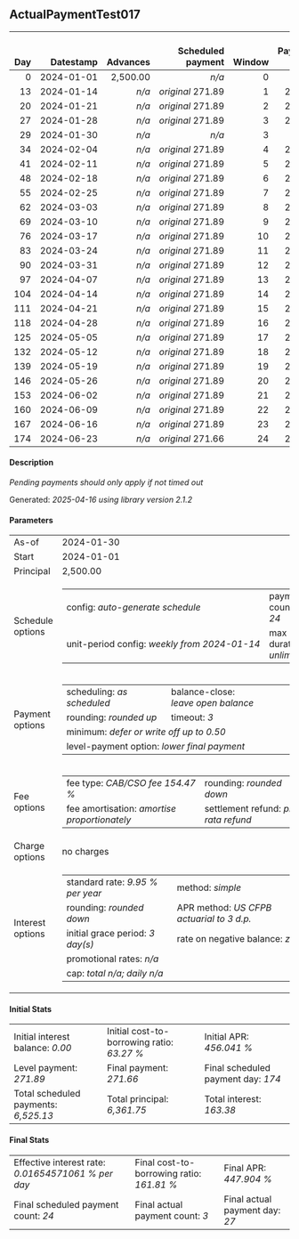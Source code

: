 <h2>ActualPaymentTest017</h2>
<table>
    <thead style="vertical-align: bottom;">
        <th style="text-align: right;">Day</th>
        <th style="text-align: right;">Datestamp</th>
        <th style="text-align: right;">Advances</th>
        <th style="text-align: right;">Scheduled payment</th>
        <th style="text-align: right;">Window</th>
        <th style="text-align: right;">Payment due</th>
        <th style="text-align: right;">Actual payments</th>
        <th style="text-align: right;">Generated payment</th>
        <th style="text-align: right;">Net effect</th>
        <th style="text-align: right;">Payment status</th>
        <th style="text-align: right;">Balance status</th>
        <th style="text-align: right;">Simple interest</th>
        <th style="text-align: right;">New interest</th>
        <th style="text-align: right;">New charges</th>
        <th style="text-align: right;">Principal portion</th>
        <th style="text-align: right;">Fee portion</th>
        <th style="text-align: right;">Interest portion</th>
        <th style="text-align: right;">Charges portion</th>
        <th style="text-align: right;">Fee refund</th>
        <th style="text-align: right;">Principal balance</th>
        <th style="text-align: right;">Fee balance</th>
        <th style="text-align: right;">Interest balance</th>
        <th style="text-align: right;">Charges balance</th>
        <th style="text-align: right;">Settlement figure</th>
        <th style="text-align: right;">Fee refund if&nbsp;settled</th>
    </thead>
    <tr style="text-align: right;">
        <td class="ci00">0</td>
        <td class="ci01" style="white-space: nowrap;">2024-01-01</td>
        <td class="ci02">2,500.00</td>
        <td class="ci03" style="white-space: nowrap;"><i>n/a<i></td>
        <td class="ci04">0</td>
        <td class="ci05">0.00</td>
        <td class="ci06"><i>n/a</i></td>
        <td class="ci07"><i>n/a</i></td>
        <td class="ci08">0.00</td>
        <td class="ci09"><i>none&nbsp;scheduled</i></td>
        <td class="ci10">open</td>
        <td class="ci13">0.0000</td>
        <td class="ci14">0.0000</td>
        <td class="ci15"><i>n/a</i></td>
        <td class="ci16">0.00</td>
        <td class="ci17">0.00</td>
        <td class="ci18">0.00</td>
        <td class="ci19">0.00</td>
        <td class="ci20">0.00</td>
        <td class="ci21">2,500.00</td>
        <td class="ci22">3,861.75</td>
        <td class="ci23">0.0000</td>
        <td class="ci24">0.00</td>
        <td class="ci25">6,361.75</td>
        <td class="ci26">3,861.75</td>
    </tr>
    <tr style="text-align: right;">
        <td class="ci00">13</td>
        <td class="ci01" style="white-space: nowrap;">2024-01-14</td>
        <td class="ci02"><i>n/a</i></td>
        <td class="ci03" style="white-space: nowrap;"><i>original</i> 271.89</td>
        <td class="ci04">1</td>
        <td class="ci05">271.89</td>
        <td class="ci06"><i>confirmed</i>&nbsp;271.89</td>
        <td class="ci07"><i>n/a</i></td>
        <td class="ci08">271.89</td>
        <td class="ci09"><i>payment&nbsp;made</i></td>
        <td class="ci10">open</td>
        <td class="ci13">22.5450</td>
        <td class="ci14">22.5450</td>
        <td class="ci15"><i>n/a</i></td>
        <td class="ci16">97.98</td>
        <td class="ci17">151.37</td>
        <td class="ci18">22.54</td>
        <td class="ci19">0.00</td>
        <td class="ci20">3,573.23</td>
        <td class="ci21">2,402.02</td>
        <td class="ci22">3,710.38</td>
        <td class="ci23">0.0000</td>
        <td class="ci24">0.00</td>
        <td class="ci25">2,539.17</td>
        <td class="ci26">3,573.23</td>
    </tr>
    <tr style="text-align: right;">
        <td class="ci00">20</td>
        <td class="ci01" style="white-space: nowrap;">2024-01-21</td>
        <td class="ci02"><i>n/a</i></td>
        <td class="ci03" style="white-space: nowrap;"><i>original</i> 271.89</td>
        <td class="ci04">2</td>
        <td class="ci05">271.89</td>
        <td class="ci06">271.89&nbsp;<i>timed&nbsp;out</i></td>
        <td class="ci07"><i>n/a</i></td>
        <td class="ci08">0.00</td>
        <td class="ci09"><i>missed&nbsp;payment</i></td>
        <td class="ci10">open</td>
        <td class="ci13">11.6638</td>
        <td class="ci14">11.6638</td>
        <td class="ci15"><i>n/a</i></td>
        <td class="ci16">0.00</td>
        <td class="ci17">0.00</td>
        <td class="ci18">0.00</td>
        <td class="ci19">0.00</td>
        <td class="ci20">3,417.88</td>
        <td class="ci21">2,402.02</td>
        <td class="ci22">3,710.38</td>
        <td class="ci23">11.6638</td>
        <td class="ci24">0.00</td>
        <td class="ci25">2,706.18</td>
        <td class="ci26">3,417.88</td>
    </tr>
    <tr style="text-align: right;">
        <td class="ci00">27</td>
        <td class="ci01" style="white-space: nowrap;">2024-01-28</td>
        <td class="ci02"><i>n/a</i></td>
        <td class="ci03" style="white-space: nowrap;"><i>original</i> 271.89</td>
        <td class="ci04">3</td>
        <td class="ci05">271.89</td>
        <td class="ci06"><i>pending</i>&nbsp;271.89</td>
        <td class="ci07"><i>n/a</i></td>
        <td class="ci08">271.89</td>
        <td class="ci09"><i>payment&nbsp;pending</i></td>
        <td class="ci10">open</td>
        <td class="ci13">11.6638</td>
        <td class="ci14">11.6638</td>
        <td class="ci15"><i>n/a</i></td>
        <td class="ci16">97.68</td>
        <td class="ci17">150.89</td>
        <td class="ci18">23.32</td>
        <td class="ci19">0.00</td>
        <td class="ci20">3,262.52</td>
        <td class="ci21">2,304.34</td>
        <td class="ci22">3,559.49</td>
        <td class="ci23">0.0000</td>
        <td class="ci24">0.00</td>
        <td class="ci25">&nbsp;</td>
        <td class="ci26">3,262.52</td>
    </tr>
    <tr style="text-align: right;">
        <td class="ci00">29</td>
        <td class="ci01" style="white-space: nowrap;">2024-01-30</td>
        <td class="ci02"><i>n/a</i></td>
        <td class="ci03" style="white-space: nowrap;"><i>n/a<i></td>
        <td class="ci04">3</td>
        <td class="ci05">0.00</td>
        <td class="ci06"><i>n/a</i></td>
        <td class="ci07"><i>n/a</i></td>
        <td class="ci08">0.00</td>
        <td class="ci09"><i>information&nbsp;only</i></td>
        <td class="ci10">open</td>
        <td class="ci13">3.1970</td>
        <td class="ci14">3.1970</td>
        <td class="ci15"><i>n/a</i></td>
        <td class="ci16">0.00</td>
        <td class="ci17">0.00</td>
        <td class="ci18">0.00</td>
        <td class="ci19">0.00</td>
        <td class="ci20">3,218.13</td>
        <td class="ci21">2,304.34</td>
        <td class="ci22">3,559.49</td>
        <td class="ci23">3.1970</td>
        <td class="ci24">0.00</td>
        <td class="ci25">2,648.89</td>
        <td class="ci26">3,218.13</td>
    </tr>
    <tr style="text-align: right;">
        <td class="ci00">34</td>
        <td class="ci01" style="white-space: nowrap;">2024-02-04</td>
        <td class="ci02"><i>n/a</i></td>
        <td class="ci03" style="white-space: nowrap;"><i>original</i> 271.89</td>
        <td class="ci04">4</td>
        <td class="ci05">271.89</td>
        <td class="ci06"><i>n/a</i></td>
        <td class="ci07"><i>n/a</i></td>
        <td class="ci08">271.89</td>
        <td class="ci09"><i>not&nbsp;yet&nbsp;due</i></td>
        <td class="ci10">open</td>
        <td class="ci13">7.9925</td>
        <td class="ci14">7.9925</td>
        <td class="ci15"><i>n/a</i></td>
        <td class="ci16">102.45</td>
        <td class="ci17">158.26</td>
        <td class="ci18">11.18</td>
        <td class="ci19">0.00</td>
        <td class="ci20">3,107.16</td>
        <td class="ci21">2,201.89</td>
        <td class="ci22">3,401.23</td>
        <td class="ci23">0.0000</td>
        <td class="ci24">0.00</td>
        <td class="ci25">2,767.85</td>
        <td class="ci26">3,107.16</td>
    </tr>
    <tr style="text-align: right;">
        <td class="ci00">41</td>
        <td class="ci01" style="white-space: nowrap;">2024-02-11</td>
        <td class="ci02"><i>n/a</i></td>
        <td class="ci03" style="white-space: nowrap;"><i>original</i> 271.89</td>
        <td class="ci04">5</td>
        <td class="ci05">271.89</td>
        <td class="ci06"><i>n/a</i></td>
        <td class="ci07"><i>n/a</i></td>
        <td class="ci08">271.89</td>
        <td class="ci09"><i>not&nbsp;yet&nbsp;due</i></td>
        <td class="ci10">open</td>
        <td class="ci13">10.6920</td>
        <td class="ci14">10.6920</td>
        <td class="ci15"><i>n/a</i></td>
        <td class="ci16">102.64</td>
        <td class="ci17">158.56</td>
        <td class="ci18">10.69</td>
        <td class="ci19">0.00</td>
        <td class="ci20">2,951.80</td>
        <td class="ci21">2,099.25</td>
        <td class="ci22">3,242.67</td>
        <td class="ci23">0.0000</td>
        <td class="ci24">0.00</td>
        <td class="ci25">2,662.01</td>
        <td class="ci26">2,951.80</td>
    </tr>
    <tr style="text-align: right;">
        <td class="ci00">48</td>
        <td class="ci01" style="white-space: nowrap;">2024-02-18</td>
        <td class="ci02"><i>n/a</i></td>
        <td class="ci03" style="white-space: nowrap;"><i>original</i> 271.89</td>
        <td class="ci04">6</td>
        <td class="ci05">271.89</td>
        <td class="ci06"><i>n/a</i></td>
        <td class="ci07"><i>n/a</i></td>
        <td class="ci08">271.89</td>
        <td class="ci09"><i>not&nbsp;yet&nbsp;due</i></td>
        <td class="ci10">open</td>
        <td class="ci13">10.1936</td>
        <td class="ci14">10.1936</td>
        <td class="ci15"><i>n/a</i></td>
        <td class="ci16">102.84</td>
        <td class="ci17">158.86</td>
        <td class="ci18">10.19</td>
        <td class="ci19">0.00</td>
        <td class="ci20">2,796.44</td>
        <td class="ci21">1,996.41</td>
        <td class="ci22">3,083.81</td>
        <td class="ci23">0.0000</td>
        <td class="ci24">0.00</td>
        <td class="ci25">2,555.67</td>
        <td class="ci26">2,796.44</td>
    </tr>
    <tr style="text-align: right;">
        <td class="ci00">55</td>
        <td class="ci01" style="white-space: nowrap;">2024-02-25</td>
        <td class="ci02"><i>n/a</i></td>
        <td class="ci03" style="white-space: nowrap;"><i>original</i> 271.89</td>
        <td class="ci04">7</td>
        <td class="ci05">271.89</td>
        <td class="ci06"><i>n/a</i></td>
        <td class="ci07"><i>n/a</i></td>
        <td class="ci08">271.89</td>
        <td class="ci09"><i>not&nbsp;yet&nbsp;due</i></td>
        <td class="ci10">open</td>
        <td class="ci13">9.6942</td>
        <td class="ci14">9.6942</td>
        <td class="ci15"><i>n/a</i></td>
        <td class="ci16">103.03</td>
        <td class="ci17">159.17</td>
        <td class="ci18">9.69</td>
        <td class="ci19">0.00</td>
        <td class="ci20">2,641.09</td>
        <td class="ci21">1,893.38</td>
        <td class="ci22">2,924.64</td>
        <td class="ci23">0.0000</td>
        <td class="ci24">0.00</td>
        <td class="ci25">2,448.82</td>
        <td class="ci26">2,641.09</td>
    </tr>
    <tr style="text-align: right;">
        <td class="ci00">62</td>
        <td class="ci01" style="white-space: nowrap;">2024-03-03</td>
        <td class="ci02"><i>n/a</i></td>
        <td class="ci03" style="white-space: nowrap;"><i>original</i> 271.89</td>
        <td class="ci04">8</td>
        <td class="ci05">271.89</td>
        <td class="ci06"><i>n/a</i></td>
        <td class="ci07"><i>n/a</i></td>
        <td class="ci08">271.89</td>
        <td class="ci09"><i>not&nbsp;yet&nbsp;due</i></td>
        <td class="ci10">open</td>
        <td class="ci13">9.1938</td>
        <td class="ci14">9.1938</td>
        <td class="ci15"><i>n/a</i></td>
        <td class="ci16">103.23</td>
        <td class="ci17">159.47</td>
        <td class="ci18">9.19</td>
        <td class="ci19">0.00</td>
        <td class="ci20">2,485.73</td>
        <td class="ci21">1,790.15</td>
        <td class="ci22">2,765.17</td>
        <td class="ci23">0.0000</td>
        <td class="ci24">0.00</td>
        <td class="ci25">2,341.48</td>
        <td class="ci26">2,485.73</td>
    </tr>
    <tr style="text-align: right;">
        <td class="ci00">69</td>
        <td class="ci01" style="white-space: nowrap;">2024-03-10</td>
        <td class="ci02"><i>n/a</i></td>
        <td class="ci03" style="white-space: nowrap;"><i>original</i> 271.89</td>
        <td class="ci04">9</td>
        <td class="ci05">271.89</td>
        <td class="ci06"><i>n/a</i></td>
        <td class="ci07"><i>n/a</i></td>
        <td class="ci08">271.89</td>
        <td class="ci09"><i>not&nbsp;yet&nbsp;due</i></td>
        <td class="ci10">open</td>
        <td class="ci13">8.6925</td>
        <td class="ci14">8.6925</td>
        <td class="ci15"><i>n/a</i></td>
        <td class="ci16">103.43</td>
        <td class="ci17">159.77</td>
        <td class="ci18">8.69</td>
        <td class="ci19">0.00</td>
        <td class="ci20">2,330.37</td>
        <td class="ci21">1,686.72</td>
        <td class="ci22">2,605.40</td>
        <td class="ci23">0.0000</td>
        <td class="ci24">0.00</td>
        <td class="ci25">2,233.64</td>
        <td class="ci26">2,330.37</td>
    </tr>
    <tr style="text-align: right;">
        <td class="ci00">76</td>
        <td class="ci01" style="white-space: nowrap;">2024-03-17</td>
        <td class="ci02"><i>n/a</i></td>
        <td class="ci03" style="white-space: nowrap;"><i>original</i> 271.89</td>
        <td class="ci04">10</td>
        <td class="ci05">271.89</td>
        <td class="ci06"><i>n/a</i></td>
        <td class="ci07"><i>n/a</i></td>
        <td class="ci08">271.89</td>
        <td class="ci09"><i>not&nbsp;yet&nbsp;due</i></td>
        <td class="ci10">open</td>
        <td class="ci13">8.1903</td>
        <td class="ci14">8.1903</td>
        <td class="ci15"><i>n/a</i></td>
        <td class="ci16">103.62</td>
        <td class="ci17">160.08</td>
        <td class="ci18">8.19</td>
        <td class="ci19">0.00</td>
        <td class="ci20">2,175.01</td>
        <td class="ci21">1,583.10</td>
        <td class="ci22">2,445.32</td>
        <td class="ci23">0.0000</td>
        <td class="ci24">0.00</td>
        <td class="ci25">2,125.30</td>
        <td class="ci26">2,175.01</td>
    </tr>
    <tr style="text-align: right;">
        <td class="ci00">83</td>
        <td class="ci01" style="white-space: nowrap;">2024-03-24</td>
        <td class="ci02"><i>n/a</i></td>
        <td class="ci03" style="white-space: nowrap;"><i>original</i> 271.89</td>
        <td class="ci04">11</td>
        <td class="ci05">271.89</td>
        <td class="ci06"><i>n/a</i></td>
        <td class="ci07"><i>n/a</i></td>
        <td class="ci08">271.89</td>
        <td class="ci09"><i>not&nbsp;yet&nbsp;due</i></td>
        <td class="ci10">open</td>
        <td class="ci13">7.6871</td>
        <td class="ci14">7.6871</td>
        <td class="ci15"><i>n/a</i></td>
        <td class="ci16">103.82</td>
        <td class="ci17">160.39</td>
        <td class="ci18">7.68</td>
        <td class="ci19">0.00</td>
        <td class="ci20">2,019.66</td>
        <td class="ci21">1,479.28</td>
        <td class="ci22">2,284.93</td>
        <td class="ci23">0.0000</td>
        <td class="ci24">0.00</td>
        <td class="ci25">2,016.44</td>
        <td class="ci26">2,019.66</td>
    </tr>
    <tr style="text-align: right;">
        <td class="ci00">90</td>
        <td class="ci01" style="white-space: nowrap;">2024-03-31</td>
        <td class="ci02"><i>n/a</i></td>
        <td class="ci03" style="white-space: nowrap;"><i>original</i> 271.89</td>
        <td class="ci04">12</td>
        <td class="ci05">271.89</td>
        <td class="ci06"><i>n/a</i></td>
        <td class="ci07"><i>n/a</i></td>
        <td class="ci08">271.89</td>
        <td class="ci09"><i>not&nbsp;yet&nbsp;due</i></td>
        <td class="ci10">open</td>
        <td class="ci13">7.1829</td>
        <td class="ci14">7.1829</td>
        <td class="ci15"><i>n/a</i></td>
        <td class="ci16">104.02</td>
        <td class="ci17">160.69</td>
        <td class="ci18">7.18</td>
        <td class="ci19">0.00</td>
        <td class="ci20">1,864.30</td>
        <td class="ci21">1,375.26</td>
        <td class="ci22">2,124.24</td>
        <td class="ci23">0.0000</td>
        <td class="ci24">0.00</td>
        <td class="ci25">1,907.09</td>
        <td class="ci26">1,864.30</td>
    </tr>
    <tr style="text-align: right;">
        <td class="ci00">97</td>
        <td class="ci01" style="white-space: nowrap;">2024-04-07</td>
        <td class="ci02"><i>n/a</i></td>
        <td class="ci03" style="white-space: nowrap;"><i>original</i> 271.89</td>
        <td class="ci04">13</td>
        <td class="ci05">271.89</td>
        <td class="ci06"><i>n/a</i></td>
        <td class="ci07"><i>n/a</i></td>
        <td class="ci08">271.89</td>
        <td class="ci09"><i>not&nbsp;yet&nbsp;due</i></td>
        <td class="ci10">open</td>
        <td class="ci13">6.6778</td>
        <td class="ci14">6.6778</td>
        <td class="ci15"><i>n/a</i></td>
        <td class="ci16">104.22</td>
        <td class="ci17">161.00</td>
        <td class="ci18">6.67</td>
        <td class="ci19">0.00</td>
        <td class="ci20">1,708.94</td>
        <td class="ci21">1,271.04</td>
        <td class="ci22">1,963.24</td>
        <td class="ci23">0.0000</td>
        <td class="ci24">0.00</td>
        <td class="ci25">1,797.23</td>
        <td class="ci26">1,708.94</td>
    </tr>
    <tr style="text-align: right;">
        <td class="ci00">104</td>
        <td class="ci01" style="white-space: nowrap;">2024-04-14</td>
        <td class="ci02"><i>n/a</i></td>
        <td class="ci03" style="white-space: nowrap;"><i>original</i> 271.89</td>
        <td class="ci04">14</td>
        <td class="ci05">271.89</td>
        <td class="ci06"><i>n/a</i></td>
        <td class="ci07"><i>n/a</i></td>
        <td class="ci08">271.89</td>
        <td class="ci09"><i>not&nbsp;yet&nbsp;due</i></td>
        <td class="ci10">open</td>
        <td class="ci13">6.1717</td>
        <td class="ci14">6.1717</td>
        <td class="ci15"><i>n/a</i></td>
        <td class="ci16">104.42</td>
        <td class="ci17">161.30</td>
        <td class="ci18">6.17</td>
        <td class="ci19">0.00</td>
        <td class="ci20">1,553.58</td>
        <td class="ci21">1,166.62</td>
        <td class="ci22">1,801.94</td>
        <td class="ci23">0.0000</td>
        <td class="ci24">0.00</td>
        <td class="ci25">1,686.87</td>
        <td class="ci26">1,553.58</td>
    </tr>
    <tr style="text-align: right;">
        <td class="ci00">111</td>
        <td class="ci01" style="white-space: nowrap;">2024-04-21</td>
        <td class="ci02"><i>n/a</i></td>
        <td class="ci03" style="white-space: nowrap;"><i>original</i> 271.89</td>
        <td class="ci04">15</td>
        <td class="ci05">271.89</td>
        <td class="ci06"><i>n/a</i></td>
        <td class="ci07"><i>n/a</i></td>
        <td class="ci08">271.89</td>
        <td class="ci09"><i>not&nbsp;yet&nbsp;due</i></td>
        <td class="ci10">open</td>
        <td class="ci13">5.6647</td>
        <td class="ci14">5.6647</td>
        <td class="ci15"><i>n/a</i></td>
        <td class="ci16">104.62</td>
        <td class="ci17">161.61</td>
        <td class="ci18">5.66</td>
        <td class="ci19">0.00</td>
        <td class="ci20">1,398.22</td>
        <td class="ci21">1,062.00</td>
        <td class="ci22">1,640.33</td>
        <td class="ci23">0.0000</td>
        <td class="ci24">0.00</td>
        <td class="ci25">1,576.00</td>
        <td class="ci26">1,398.22</td>
    </tr>
    <tr style="text-align: right;">
        <td class="ci00">118</td>
        <td class="ci01" style="white-space: nowrap;">2024-04-28</td>
        <td class="ci02"><i>n/a</i></td>
        <td class="ci03" style="white-space: nowrap;"><i>original</i> 271.89</td>
        <td class="ci04">16</td>
        <td class="ci05">271.89</td>
        <td class="ci06"><i>n/a</i></td>
        <td class="ci07"><i>n/a</i></td>
        <td class="ci08">271.89</td>
        <td class="ci09"><i>not&nbsp;yet&nbsp;due</i></td>
        <td class="ci10">open</td>
        <td class="ci13">5.1566</td>
        <td class="ci14">5.1566</td>
        <td class="ci15"><i>n/a</i></td>
        <td class="ci16">104.82</td>
        <td class="ci17">161.92</td>
        <td class="ci18">5.15</td>
        <td class="ci19">0.00</td>
        <td class="ci20">1,242.87</td>
        <td class="ci21">957.18</td>
        <td class="ci22">1,478.41</td>
        <td class="ci23">0.0000</td>
        <td class="ci24">0.00</td>
        <td class="ci25">1,464.61</td>
        <td class="ci26">1,242.87</td>
    </tr>
    <tr style="text-align: right;">
        <td class="ci00">125</td>
        <td class="ci01" style="white-space: nowrap;">2024-05-05</td>
        <td class="ci02"><i>n/a</i></td>
        <td class="ci03" style="white-space: nowrap;"><i>original</i> 271.89</td>
        <td class="ci04">17</td>
        <td class="ci05">271.89</td>
        <td class="ci06"><i>n/a</i></td>
        <td class="ci07"><i>n/a</i></td>
        <td class="ci08">271.89</td>
        <td class="ci09"><i>not&nbsp;yet&nbsp;due</i></td>
        <td class="ci10">open</td>
        <td class="ci13">4.6476</td>
        <td class="ci14">4.6476</td>
        <td class="ci15"><i>n/a</i></td>
        <td class="ci16">105.02</td>
        <td class="ci17">162.23</td>
        <td class="ci18">4.64</td>
        <td class="ci19">0.00</td>
        <td class="ci20">1,087.51</td>
        <td class="ci21">852.16</td>
        <td class="ci22">1,316.18</td>
        <td class="ci23">0.0000</td>
        <td class="ci24">0.00</td>
        <td class="ci25">1,352.72</td>
        <td class="ci26">1,087.51</td>
    </tr>
    <tr style="text-align: right;">
        <td class="ci00">132</td>
        <td class="ci01" style="white-space: nowrap;">2024-05-12</td>
        <td class="ci02"><i>n/a</i></td>
        <td class="ci03" style="white-space: nowrap;"><i>original</i> 271.89</td>
        <td class="ci04">18</td>
        <td class="ci05">271.89</td>
        <td class="ci06"><i>n/a</i></td>
        <td class="ci07"><i>n/a</i></td>
        <td class="ci08">271.89</td>
        <td class="ci09"><i>not&nbsp;yet&nbsp;due</i></td>
        <td class="ci10">open</td>
        <td class="ci13">4.1377</td>
        <td class="ci14">4.1377</td>
        <td class="ci15"><i>n/a</i></td>
        <td class="ci16">105.22</td>
        <td class="ci17">162.54</td>
        <td class="ci18">4.13</td>
        <td class="ci19">0.00</td>
        <td class="ci20">932.15</td>
        <td class="ci21">746.94</td>
        <td class="ci22">1,153.64</td>
        <td class="ci23">0.0000</td>
        <td class="ci24">0.00</td>
        <td class="ci25">1,240.32</td>
        <td class="ci26">932.15</td>
    </tr>
    <tr style="text-align: right;">
        <td class="ci00">139</td>
        <td class="ci01" style="white-space: nowrap;">2024-05-19</td>
        <td class="ci02"><i>n/a</i></td>
        <td class="ci03" style="white-space: nowrap;"><i>original</i> 271.89</td>
        <td class="ci04">19</td>
        <td class="ci05">271.89</td>
        <td class="ci06"><i>n/a</i></td>
        <td class="ci07"><i>n/a</i></td>
        <td class="ci08">271.89</td>
        <td class="ci09"><i>not&nbsp;yet&nbsp;due</i></td>
        <td class="ci10">open</td>
        <td class="ci13">3.6267</td>
        <td class="ci14">3.6267</td>
        <td class="ci15"><i>n/a</i></td>
        <td class="ci16">105.42</td>
        <td class="ci17">162.85</td>
        <td class="ci18">3.62</td>
        <td class="ci19">0.00</td>
        <td class="ci20">776.79</td>
        <td class="ci21">641.52</td>
        <td class="ci22">990.79</td>
        <td class="ci23">0.0000</td>
        <td class="ci24">0.00</td>
        <td class="ci25">1,127.41</td>
        <td class="ci26">776.79</td>
    </tr>
    <tr style="text-align: right;">
        <td class="ci00">146</td>
        <td class="ci01" style="white-space: nowrap;">2024-05-26</td>
        <td class="ci02"><i>n/a</i></td>
        <td class="ci03" style="white-space: nowrap;"><i>original</i> 271.89</td>
        <td class="ci04">20</td>
        <td class="ci05">271.89</td>
        <td class="ci06"><i>n/a</i></td>
        <td class="ci07"><i>n/a</i></td>
        <td class="ci08">271.89</td>
        <td class="ci09"><i>not&nbsp;yet&nbsp;due</i></td>
        <td class="ci10">open</td>
        <td class="ci13">3.1148</td>
        <td class="ci14">3.1148</td>
        <td class="ci15"><i>n/a</i></td>
        <td class="ci16">105.62</td>
        <td class="ci17">163.16</td>
        <td class="ci18">3.11</td>
        <td class="ci19">0.00</td>
        <td class="ci20">621.44</td>
        <td class="ci21">535.90</td>
        <td class="ci22">827.63</td>
        <td class="ci23">0.0000</td>
        <td class="ci24">0.00</td>
        <td class="ci25">1,013.98</td>
        <td class="ci26">621.44</td>
    </tr>
    <tr style="text-align: right;">
        <td class="ci00">153</td>
        <td class="ci01" style="white-space: nowrap;">2024-06-02</td>
        <td class="ci02"><i>n/a</i></td>
        <td class="ci03" style="white-space: nowrap;"><i>original</i> 271.89</td>
        <td class="ci04">21</td>
        <td class="ci05">271.89</td>
        <td class="ci06"><i>n/a</i></td>
        <td class="ci07"><i>n/a</i></td>
        <td class="ci08">271.89</td>
        <td class="ci09"><i>not&nbsp;yet&nbsp;due</i></td>
        <td class="ci10">open</td>
        <td class="ci13">2.6019</td>
        <td class="ci14">2.6019</td>
        <td class="ci15"><i>n/a</i></td>
        <td class="ci16">105.82</td>
        <td class="ci17">163.47</td>
        <td class="ci18">2.60</td>
        <td class="ci19">0.00</td>
        <td class="ci20">466.08</td>
        <td class="ci21">430.08</td>
        <td class="ci22">664.16</td>
        <td class="ci23">0.0000</td>
        <td class="ci24">0.00</td>
        <td class="ci25">900.05</td>
        <td class="ci26">466.08</td>
    </tr>
    <tr style="text-align: right;">
        <td class="ci00">160</td>
        <td class="ci01" style="white-space: nowrap;">2024-06-09</td>
        <td class="ci02"><i>n/a</i></td>
        <td class="ci03" style="white-space: nowrap;"><i>original</i> 271.89</td>
        <td class="ci04">22</td>
        <td class="ci05">271.89</td>
        <td class="ci06"><i>n/a</i></td>
        <td class="ci07"><i>n/a</i></td>
        <td class="ci08">271.89</td>
        <td class="ci09"><i>not&nbsp;yet&nbsp;due</i></td>
        <td class="ci10">open</td>
        <td class="ci13">2.0880</td>
        <td class="ci14">2.0880</td>
        <td class="ci15"><i>n/a</i></td>
        <td class="ci16">106.02</td>
        <td class="ci17">163.79</td>
        <td class="ci18">2.08</td>
        <td class="ci19">0.00</td>
        <td class="ci20">310.72</td>
        <td class="ci21">324.06</td>
        <td class="ci22">500.37</td>
        <td class="ci23">0.0000</td>
        <td class="ci24">0.00</td>
        <td class="ci25">785.60</td>
        <td class="ci26">310.72</td>
    </tr>
    <tr style="text-align: right;">
        <td class="ci00">167</td>
        <td class="ci01" style="white-space: nowrap;">2024-06-16</td>
        <td class="ci02"><i>n/a</i></td>
        <td class="ci03" style="white-space: nowrap;"><i>original</i> 271.89</td>
        <td class="ci04">23</td>
        <td class="ci05">271.89</td>
        <td class="ci06"><i>n/a</i></td>
        <td class="ci07"><i>n/a</i></td>
        <td class="ci08">271.89</td>
        <td class="ci09"><i>not&nbsp;yet&nbsp;due</i></td>
        <td class="ci10">open</td>
        <td class="ci13">1.5732</td>
        <td class="ci14">1.5732</td>
        <td class="ci15"><i>n/a</i></td>
        <td class="ci16">106.22</td>
        <td class="ci17">164.10</td>
        <td class="ci18">1.57</td>
        <td class="ci19">0.00</td>
        <td class="ci20">155.36</td>
        <td class="ci21">217.84</td>
        <td class="ci22">336.27</td>
        <td class="ci23">0.0000</td>
        <td class="ci24">0.00</td>
        <td class="ci25">554.11</td>
        <td class="ci26">155.36</td>
    </tr>
    <tr style="text-align: right;">
        <td class="ci00">174</td>
        <td class="ci01" style="white-space: nowrap;">2024-06-23</td>
        <td class="ci02"><i>n/a</i></td>
        <td class="ci03" style="white-space: nowrap;"><i>original</i> 271.66</td>
        <td class="ci04">24</td>
        <td class="ci05">271.66</td>
        <td class="ci06"><i>n/a</i></td>
        <td class="ci07"><i>n/a</i></td>
        <td class="ci08">271.66</td>
        <td class="ci09"><i>not&nbsp;yet&nbsp;due</i></td>
        <td class="ci10">open</td>
        <td class="ci13">1.0574</td>
        <td class="ci14">1.0574</td>
        <td class="ci15"><i>n/a</i></td>
        <td class="ci16">106.34</td>
        <td class="ci17">164.27</td>
        <td class="ci18">1.05</td>
        <td class="ci19">0.00</td>
        <td class="ci20">0.00</td>
        <td class="ci21">111.50</td>
        <td class="ci22">172.00</td>
        <td class="ci23">0.0000</td>
        <td class="ci24">0.00</td>
        <td class="ci25">283.50</td>
        <td class="ci26">0.00</td>
    </tr>
</table>

<h4>Description</h4>
<p><i>Pending payments should only apply if not timed out</i></p>
<p>Generated: <i>2025-04-16 using library version 2.1.2</i></p>
<h4>Parameters</h4>
<table>
    <tr>
        <td>As-of</td>
        <td>2024-01-30</td>
    </tr>
    <tr>
        <td>Start</td>
        <td>2024-01-01</td>
    </tr>
    <tr>
        <td>Principal</td>
        <td>2,500.00</td>
    </tr>
    <tr>
        <td>Schedule options</td>
        <td>
            <table>
                <tr>
                    <td>config: <i>auto-generate schedule</i></td>
                    <td>payment count: <i>24</i></td>
                </tr>
                <tr>
                    <td style="white-space: nowrap;">unit-period config: <i>weekly from 2024-01-14</i></td>
                    <td>max duration: <i>unlimited</i></td>
                </tr>
            </table>
        </td>
    </tr>
    <tr>
        <td>Payment options</td>
        <td>
            <table>
                <tr>
                    <td>scheduling: <i>as scheduled</i></td>
                    <td>balance-close: <i>leave&nbsp;open&nbsp;balance</i></td>
                </tr>
                <tr>
                    <td>rounding: <i>rounded up</i></td>
                    <td>timeout: <i>3</i></td>
                </tr>
                <tr>
                    <td colspan='2'>minimum: <i>defer&nbsp;or&nbsp;write&nbsp;off&nbsp;up&nbsp;to&nbsp;0.50</i></td>
                </tr>
                <tr>
                    <td colspan='2'>level-payment option: <i>lower&nbsp;final&nbsp;payment</i></td>
                </tr>
            </table>
        </td>
    </tr>
    <tr>
        <td>Fee options</td>
        <td>
            <table>
                <tr>
                    <td>fee type: <i><i>CAB/CSO fee</i> 154.47 %</i></td>
                    <td>rounding: <i>rounded down</i></td>
                </tr>
                <tr>
                    <td>fee amortisation: <i>amortise proportionately</i></td>
                    <td>settlement refund: <i>pro-rata refund</i></td>
                </tr>
            </table>
        </td>
    </tr>
    <tr>
        <td>Charge options</td>
        <td>no charges
        </td>
    </tr>
    <tr>
        <td>Interest options</td>
        <td>
            <table>
                <tr>
                    <td>standard rate: <i>9.95 % per year</i></td>
                    <td>method: <i>simple</i></td>
                </tr>
                <tr>
                    <td>rounding: <i>rounded down</i></td>
                    <td>APR method: <i>US CFPB actuarial to 3 d.p.</i></td>
                </tr>
                <tr>
                    <td>initial grace period: <i>3 day(s)</i></td>
                    <td>rate on negative balance: <i>zero</i></td>
                </tr>
                <tr>
                    <td colspan="2">promotional rates: <i><i>n/a</i></i></td>
                </tr>
                <tr>
                    <td colspan="2">cap: <i>total <i>n/a</i>; daily <i>n/a</i></td>
                </tr>
            </table>
        </td>
    </tr>
</table>
<h4>Initial Stats</h4>
<table>
    <tr>
        <td>Initial interest balance: <i>0.00</i></td>
        <td>Initial cost-to-borrowing ratio: <i>63.27 %</i></td>
        <td>Initial APR: <i>456.041 %</i></td>
    </tr>
    <tr>
        <td>Level payment: <i>271.89</i></td>
        <td>Final payment: <i>271.66</i></td>
        <td>Final scheduled payment day: <i>174</i></td>
    </tr>
    <tr>
        <td>Total scheduled payments: <i>6,525.13</i></td>
        <td>Total principal: <i>6,361.75</i></td>
        <td>Total interest: <i>163.38</i></td>
    </tr>
</table>

<h4>Final Stats</h4>
<table>
    <tr>
        <td>Effective interest rate: <i>0.01654571061 % per day</i></td>
        <td>Final cost-to-borrowing ratio: <i>161.81 %</i></td>
        <td>Final APR: <i>447.904 %</i></td>
    </tr>
    <tr>
        <td>Final scheduled payment count: <i>24</i></td>
        <td>Final actual payment count: <i>3</i></td>
        <td>Final actual payment day: <i>27</i></td>
    </tr>
</table>
